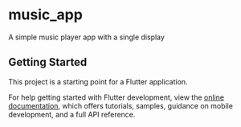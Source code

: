 # music_app

A simple music player app with a single display

## Getting Started

This project is a starting point for a Flutter application.



For help getting started with Flutter development, view the
[online documentation](https://docs.flutter.dev/), which offers tutorials,
samples, guidance on mobile development, and a full API reference.
